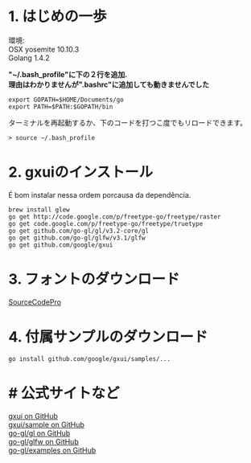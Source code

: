# 1. はじめの一歩

環境:  
OSX yosemite 10.10.3  
Golang 1.4.2

**"~/.bash_profile"**に下の２行を追加.  
理由はわかりませんが**".bashrc"に追加しても動きませんでした**
```
export GOPATH=$HOME/Documents/go
export PATH=$PATH:$GOPATH/bin
```

ターミナルを再起動するか、下のコードを打つこ度でもリロードできます。
```
> source ~/.bash_profile
```

# 2. gxuiのインストール

É bom instalar nessa ordem porcausa da dependência.
```terminal
brew install glew
go get http://code.google.com/p/freetype-go/freetype/raster
go get code.google.com/p/freetype-go/freetype/truetype
go get github.com/go-gl/gl/v3.2-core/gl
go get github.com/go-gl/glfw/v3.1/glfw
go get github.com/google/gxui
```


# 3. フォントのダウンロード
[SourceCodePro](https://www.google.com/fonts#UsePlace:use/Collection:Source+Code+Pro)

# 4. 付属サンプルのダウンロード
```
go install github.com/google/gxui/samples/...
```

# # 公式サイトなど
[gxui on GitHub](https://github.com/google/gxui)  
[gxui/sample  on GitHub](https://github.com/google/gxui/tree/master/samples)  
[go-gl/gl on GitHub](https://github.com/go-gl/gl)  
[go-gl/glfw on GitHub](https://github.com/go-gl/glfw)  
[go-gl/examples on GitHub](https://github.com/go-gl/examples)  
